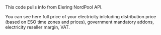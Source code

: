 This code pulls info from Elering NordPool API.

You can see here full price of your electricity inlcluding distribution price (based on ESO time zones and prices), government mandatory addons, electricity reseller margin, VAT.
